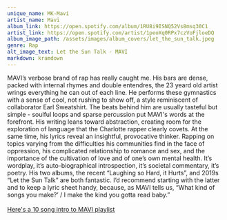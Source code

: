 ```yaml
---
unique_name: MK-Mavi
artist_name: Mavi
album_link: https://open.spotify.com/album/1RU8i9ISNQ52Vs8msq30C1
artist_link: https://open.spotify.com/artist/1peoXq0RPx7czVoFjloeDQ
album_image_path: /assets/images/album_covers/let_the_sun_talk.jpeg
genre: Rap
alt_image_text: Let the Sun Talk - MAVI
markdown: kramdown
---
```

MAVI’s verbose brand of rap has really caught me. His bars are dense, packed with internal rhymes and double entendres, the 23 yeard old artist wrings everything he can out of each line. He performs these gymnastics with a sense of cool, not rushing to show off, a style reminiscent of collaborator Earl Sweatshirt. The beats behind him are usually tasteful but simple - soulful loops and sparse percussion put MAVI's words at the forefront. His writing leans toward abstraction, creating room for the exploration of language that the Charlotte rapper clearly covets. At the same time, his lyrics reveal an insightful, provocative thinker. Rapping on topics varying from the difficulties his communities find in the face of oppression, his complicated relationship to romance and sex, and the importance of the cultivation of love and of one’s own mental health. It’s wordplay, it’s auto-biographical introspection, it’s societal commentary, it’s poetry. His two albums, the recent “Laughing so Hard, it Hurts”, and 2019s “Let the Sun Talk” are both fantastic. I’d recommend starting with the latter and to keep a lyric sheet handy, because, as MAVI tells us, “What kind of songs you make?’ / I make the kind you gotta read baby.” 
<br>
<br>
<a href="https://open.spotify.com/playlist/1FXu6xABLmCqeI6kbNJcHC?si=671b1f4f28b04f6b" style="mso-line-height-rule: exactly;-ms-text-size-adjust: 100%;-webkit-text-size-adjust: 100%;">Here's a 10 song intro to MAVI playlist</a>
